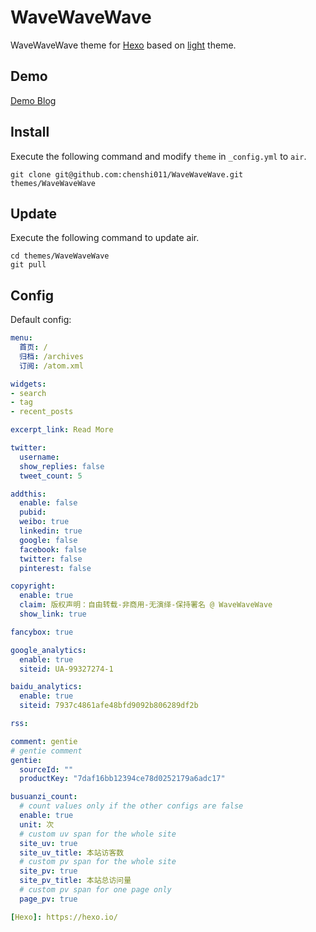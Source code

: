 
# WaveWaveWave

WaveWaveWave theme for [Hexo](https://hexo.io/) based on [light](https://github.com/hexojs/hexo-theme-light) theme.

## Demo

[Demo Blog](https://chenshi011.github.io/)

## Install

Execute the following command and modify `theme` in `_config.yml` to `air`.

```
git clone git@github.com:chenshi011/WaveWaveWave.git themes/WaveWaveWave
```

## Update

Execute the following command to update air.

```
cd themes/WaveWaveWave
git pull
```

## Config

Default config:

``` yaml
menu:
  首页: /
  归档: /archives
  订阅: /atom.xml

widgets:
- search
- tag
- recent_posts

excerpt_link: Read More

twitter:
  username:
  show_replies: false
  tweet_count: 5

addthis:
  enable: false
  pubid:
  weibo: true
  linkedin: true
  google: false
  facebook: false
  twitter: false
  pinterest: false

copyright:
  enable: true
  claim: 版权声明：自由转载-非商用-无演绎-保持署名 @ WaveWaveWave
  show_link: true

fancybox: true

google_analytics: 
  enable: true
  siteid: UA-99327274-1

baidu_analytics: 
  enable: true
  siteid: 7937c4861afe48bfd9092b806289df2b

rss: 

comment: gentie
# gentie comment
gentie:
  sourceId: ""
  productKey: "7daf16bb12394ce78d0252179a6adc17"

busuanzi_count:
  # count values only if the other configs are false
  enable: true
  unit: 次
  # custom uv span for the whole site
  site_uv: true
  site_uv_title: 本站访客数
  # custom pv span for the whole site
  site_pv: true
  site_pv_title: 本站总访问量
  # custom pv span for one page only
  page_pv: true

[Hexo]: https://hexo.io/
